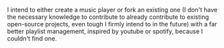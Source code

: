 I intend to either create a music player or fork an existing one (I don't have the necessary knowledge to contribute to already contribute to existing open-source projects, even tough I firmly intend to in the future) with a far better playlist management, inspired by youtube or spotify, because I couldn't find one.

